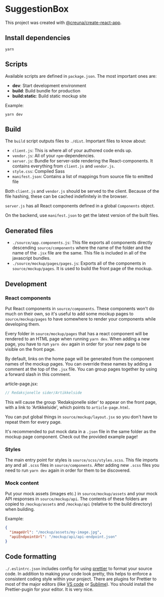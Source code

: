 # SuggestionBox
This project was created with [@creuna/create-react-app](https://www.npmjs.com/package/@creuna/create-react-app).

## Install dependencies

```
yarn
```

## Scripts

Available scripts are defined in `package.json`. The most important ones are:

* **dev**: Start development environment
* **build**: Build bundle for production
* **build:static**: Build static mockup site

Example:

```
yarn dev
```

## Build

The `build` script outputs files to `./dist`. Important files to know about:

* `client.js`: This is where all of your authored code ends up.
* `vendor.js`: All of your `npm`-dependencies.
* `server.js`: Bundle for server-side rendering the React-components. It contains everything from `client.js` and `vendor.js`.
* `style.css`: Compiled Sass
* `manifest.json`: Contains a list of mappings from source file to emitted file

Both `client.js` and `vendor.js` should be served to the client. Because of the file hashing, these can be cached indefinitely in the browser.

`server.js` has all React components defined in a global `Components` object.

On the backend, use `manifest.json` to get the latest version of the built files.

## Generated files

* `./source/app.components.js`: This file exports all components directly descending `source/components` where the name of the folder and the name of the `.jsx` file are the same. This file is included in all of the javascript bundles.
* `./source/mockup/pages/pages.js`: Exports all of the components in `source/mockup/pages`. It is used to build the front page of the mockup.

## Development

### React components

Put React components in `source/components`. These components won't do much on their own, so it's useful to add some mockup pages to `source/mockup/pages` to have somewhere to render your components while developing them.

Every folder in `source/mockup/pages` that has a react component will be rendered to an HTML page when running `yarn dev`. When adding a new page, you have to run `yarn dev` again in order for your new page to be visible on the front page.

By default, links on the home page will be generated from the component names of the mockup pages. You can override these names by adding a comment at the top of the `.jsx` file. You can group pages together by using a forward slash in this comment.

article-page.jsx:

```jsx
// Redaksjonelle sider/Artikkelside
```

This will cause the group 'Redaksjonelle sider' to appear on the front page, with a link to 'Artikkelside', which points to `article-page.html`.

You can put global things in `source/mockup/layout.jsx` so you don't have to repeat them for every page.

It's recommended to put mock data in a `.json` file in the same folder as the mockup page component. Check out the provided example page!

### Styles

The main entry point for styles is `source/scss/styles.scss`. This file imports any and all `.scss` files in `source/components`. After adding new `.scss` files you need to run `yarn dev` again in order for them to be discovered.

### Mock content

Put your mock assets (images etc.) in `source/mockup/assets` and your mock API responses in `source/mockup/api`. The contents of these folders are copied to `/mockup/assets` and `/mockup/api` (relative to the build directory) when building.

Example:

```json
{
  "imageUrl": "/mockup/assets/my-image.jpg",
  "apiEndpointUrl": "/mockup/api/api-endpoint.json"
}
```

## Code formatting

`./.eslintrc.json` includes config for using [prettier](https://prettier.io) to format your source code. In addition to making your code look pretty, this helps to enforce a consistent coding style within your project. There are plugins for Prettier to most of the major editors (like [VS code](https://code.visualstudio.com) or [Sublime](https://www.sublimetext.com)). You should install the Prettier-pugin for your editor. It is very nice.
